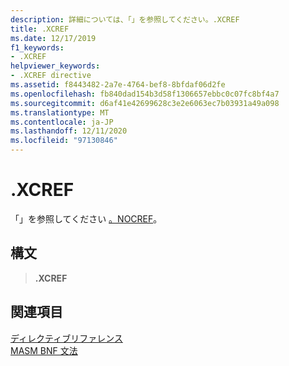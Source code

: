 ```yaml
---
description: 詳細については、「」を参照してください。.XCREF
title: .XCREF
ms.date: 12/17/2019
f1_keywords:
- .XCREF
helpviewer_keywords:
- .XCREF directive
ms.assetid: f8443482-2a7e-4764-bef8-8bfdaf06d2fe
ms.openlocfilehash: fb840dad154b3d58f1306657ebbc0c07fc8bf4a7
ms.sourcegitcommit: d6af41e42699628c3e2e6063ec7b03931a49a098
ms.translationtype: MT
ms.contentlocale: ja-JP
ms.lasthandoff: 12/11/2020
ms.locfileid: "97130846"
---
```

# <a name="xcref"></a>.XCREF

「」を参照してください [。NOCREF](dot-nocref.md)。

## <a name="syntax"></a>構文

> **.XCREF**

## <a name="see-also"></a>関連項目

[ディレクティブリファレンス](directives-reference.md)\
[MASM BNF 文法](masm-bnf-grammar.md)
